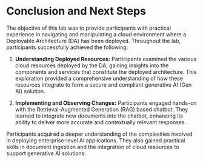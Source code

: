 # Conclusion and Next Steps

The objective of this lab was to provide participants with practical experience in navigating and manipulating a cloud environment where a Deployable Architecture (DA) has been deployed. Throughout the lab, participants successfully achieved the following:

1. **Understanding Deployed Resources:** Participants examined the various cloud resources deployed by the DA, gaining insights into the components and services that constitute the deployed architecture. This exploration provided a comprehensive understanding of how these resources integrate to form a secure and compliant generative AI (Gen AI) solution.

2. **Implementing and Observing Changes:** Participants engaged hands-on with the Retrieval-Augmented Generation (RAG) based chatbot. They learned to integrate new documents into the chatbot, enhancing its ability to deliver more accurate and contextually relevant responses.

Participants acquired a deeper understanding of the complexities involved in deploying enterprise-level AI applications. They also gained practical skills in document ingestion and the integration of cloud resources to support generative AI solutions.